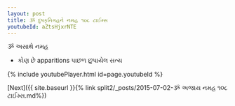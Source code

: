 ```yaml
---
layout: post
title: ૐ દુષકૃતિગહને નમહ ૧૦૮ ટાઈમ્સ
youtubeId: aZtsHjxrNTE
---
```

 
 
 ૐ અસાથે નમહ  
 
 -  કોણ છે apparitions પાછળ છુપાયેલ સત્ય 
 
  
 
  
 
 
 
 
 
 


{% include youtubePlayer.html id=page.youtubeId %}
 
[Next]({{ site.baseurl }}{% link  split2/_posts/2015-07-02-ૐ અજાય નમહ ૧૦૮ ટાઈમ્સ.md%})
 
